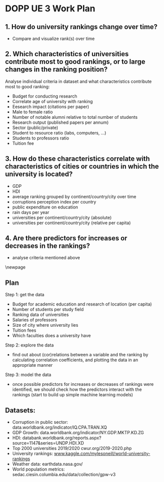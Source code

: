 <!-- compile with: pandoc -o plan.pdf plan.md -->

# DOPP UE 3 Work Plan

## 1. How do university rankings change over time?

*    Compare and visualize rank(s) over time


## 2. Which characteristics of universities contribute most to good rankings, or to large changes in the ranking position?

Analyse individual criteria in dataset and what characteristics contribute most to good ranking:

*   Budget for conducting research
*   Correlate age of university with ranking
*   Eesearch impact (citations per paper)
*   Male to female ratio
*   Number of notable alumni relative to total number of students
*   Research output (published papers per annum)
*   Sector (public/private)
*   Student to resource ratio (labs, computers, ...)
*   Students to professors ratio
*   Tuition fee


## 3. How do these characteristics correlate with characteristics of cities or countries in which the university is located?
*   GDP
*   HDI
*   average ranking grouped by continent/country/city over time
*   corruptions perception index per country
*   public expenditure on education
*   rain days per year
*   universities per continent/country/city (absolute)
*   universities per continent/country/city (relative per capita)


## 4. Are there predictors for increases or decreases in the rankings?

*   analyse criteria mentioned above

\newpage

## Plan

Step 1: get the data

*   Budget for academic education and research of location (per capita)
*   Number of students per study field
*   Ranking data of universities
*   Salaries of professors
*   Size of city where university lies
*   Tuition fees
*   Which faculties does a university have


Step 2: explore the data

*   find out about (cor)relations between a variable and the ranking by calculating correlation coefficients, and plotting the data in an appropriate manner


Step 3: model the data

*   once possible predictors for increases or decreases of rankings were identified, we should check how the predictors interact with the rankings (start to build up simple machine learning models)


## Datasets:

*   Corruption in public sector: data.worldbank.org/indicator/IQ.CPA.TRAN.XQ
*   GDP Growth: data.worldbank.org/indicator/NY.GDP.MKTP.KD.ZG
*   HDI: databank.worldbank.org/reports.aspx?source=1147&series=UNDP.HDI.XD
*   Top 2000 universities 2019/2020 cwur.org/2019-2020.php
*   University rankings: www.kaggle.com/mylesoneill/world-university-rankings
*   Weather data: earthdata.nasa.gov/
*   World population metrics: sedac.ciesin.columbia.edu/data/collection/gpw-v3
